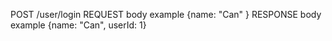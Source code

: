 POST /user/login
REQUEST body example {name: "Can" }
RESPONSE body example {name: "Can", userId: 1}
